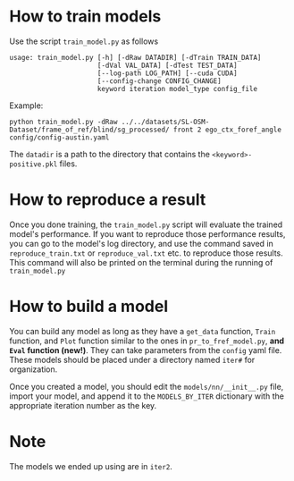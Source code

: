 # How to train models

Use the script `train_model.py` as follows
```
usage: train_model.py [-h] [-dRaw DATADIR] [-dTrain TRAIN_DATA]
                      [-dVal VAL_DATA] [-dTest TEST_DATA]
                      [--log-path LOG_PATH] [--cuda CUDA]
                      [--config-change CONFIG_CHANGE]
                      keyword iteration model_type config_file
```

Example:
```
python train_model.py -dRaw ../../datasets/SL-OSM-Dataset/frame_of_ref/blind/sg_processed/ front 2 ego_ctx_foref_angle config/config-austin.yaml
```

The `datadir` is a path to the directory that contains the `<keyword>-positive.pkl` files.




# How to reproduce a result

Once you done training, the `train_model.py` script will evaluate the trained model's performance. If you want to reproduce those performance results, you can go to the model's log directory, and use the command saved in `reproduce_train.txt` or `reproduce_val.txt` etc. to reproduce those results. This command will also be printed on the terminal during the running of `train_model.py`


# How to build a model

You can build any model as long as they have a `get_data` function, `Train` function, and `Plot` function similar to the ones in `pr_to_fref_model.py`, **and `Eval` function (new!)**. They can take parameters from the `config` yaml file. These models should be placed under a directory named `iter#` for organization.

Once you created a model, you should edit the `models/nn/__init__.py` file,
import your model, and append it to the `MODELS_BY_ITER` dictionary with the appropriate iteration number as the key.


# Note

The models we ended up using are in `iter2`.
